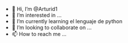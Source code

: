 - 👋 Hi, I’m @Arturid1
- 👀 I’m interested in ...
- 🌱 I’m currently learning  el lenguaje de python
- 💞️ I’m looking to collaborate on ...
- 📫 How to reach me ...

<!---
Arturid1/Arturid1 is a ✨ special ✨ repository because its `README.md` (this file) appears on your GitHub profile.            
You can click the Preview link to take a look at your changes.
--->
